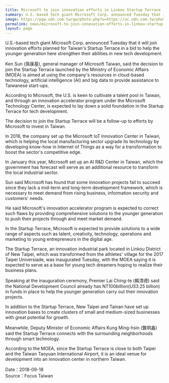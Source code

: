 ```yaml
---
title: Microsoft to join innovation efforts in Linkou Startup Terrace
summary: U.S.-based tech giant Microsoft Corp. announced Tuesday that it will join innovation efforts planned for Taiwan's Startup Terrace in a bid to help the younger generation here strengthen their abilities in new tech development.
image: https://pgw.udn.com.tw/gw/photo.php?u=https://uc.udn.com.tw/photo/2018/09/19/1/5284940.jpg&x=0&y=0&sw=0&sh=0&exp=3600
permalink: news/microsoft-to-join-innovation-efforts-in-linkou-startup-terrace/
layout: page
---
```

U.S.-based tech giant Microsoft Corp. announced Tuesday that it will join innovation efforts planned for Taiwan's Startup Terrace in a bid to help the younger generation here strengthen their abilities in new tech development.

Ken Sun (孫康基), general manager of Microsoft Taiwan, said the decision to join the Startup Terrace launched by the Ministry of Economic Affairs (MOEA) is aimed at using the company's resources in cloud-based technology, artificial intelligence (AI) and big data to provide assistance to Taiwanese start-ups.

According to Microsoft, the U.S. is keen to cultivate a talent pool in Taiwan, and through an innovation accelerator program under the Microsoft Technology Center, is expected to lay down a solid foundation in the Startup Terrace for tech development.

The decision to join the Startup Terrace will be a follow-up to efforts by Microsoft to invest in Taiwan.

In 2016, the company set up the Microsoft IoT Innovation Center in Taiwan, which is helping the local manufacturing sector upgrade its technology by developing know-how in Internet of Things as a way for a transformation to boost the sector's competitive edge.

In January this year, Microsoft set up an AI R&D Center in Taiwan, which the government has forecast will serve as an additional resource to transform the local industrial sector.

Sun said Microsoft has found that some innovation projects fail to succeed since they lack a mid-term and long-term development framework, which is necessary to meet demand from rising business, information security and customers' needs.

He said Microsoft's innovation accelerator program is expected to correct such flaws by providing comprehensive solutions to the younger generation to push their projects through and meet market demand.

In the Startup Terrace, Microsoft is expected to provide solutions to a wide range of aspects such as talent, creativity, technology, operations and marketing to young entrepreneurs in the digital age.

The Startup Terrace, an innovation industrial park located in Linkou District of New Taipei, which was transformed from the athletes' village for the 2017 Taipei Universiade, was inaugurated Tuesday, with the MOEA saying it is expected to serve as a base for young tech dreamers hoping to realize their business plans.

Speaking at the inauguration ceremony, Premier Lai Ching-te (賴清德) said the National Development Council already has NT$100 billion (US$3.25 billion) in funds in place to help the younger generation carry out their innovation projects.

In addition to the Startup Terrace, New Taipei and Tainan have set up innovation bases to create clusters of small and medium-sized businesses with great potential for growth.

Meanwhile, Deputy Minister of Economic Affairs Kung Ming-hsin (龔明鑫) said the Startup Terrace connects with the surrounding neighborhoods through smart technology.

According to the MOEA, since the Startup Terrace is close to both Taipei and the Taiwan Taoyuan International Airport, it is an ideal venue for development into an innovation center in northern Taiwan. 

Date：2018-09-18
<br/>
Source：Focus Taiwan
